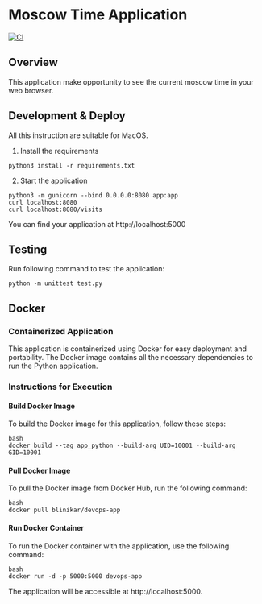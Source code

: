 # Moscow Time Application

[![CI](https://github.com/blinikar/S24-core-course-labs/actions/workflows/main.yaml/badge.svg)](https://github.com/blinikar/S24-core-course-labs/actions/workflows/main.yaml)

## Overview

This application make opportunity to see the current moscow time in your web browser.

## Development & Deploy

All this instruction are suitable for MacOS.

1. Install the requirements

```
python3 install -r requirements.txt
```

2. Start the application 

```
python3 -m gunicorn --bind 0.0.0.0:8080 app:app
curl localhost:8080
curl localhost:8080/visits
```
You can find your application at http://localhost:5000


## Testing

Run following command to test the application: 

```
python -m unittest test.py
```

## Docker

### Containerized Application
This application is containerized using Docker for easy deployment and portability. The Docker image contains all the necessary dependencies to run the Python application.

### Instructions for Execution

#### Build Docker Image
To build the Docker image for this application, follow these steps:
```
bash
docker build --tag app_python --build-arg UID=10001 --build-arg GID=10001
```

#### Pull Docker Image
To pull the Docker image from Docker Hub, run the following command:
```
bash
docker pull blinikar/devops-app
```

#### Run Docker Container
To run the Docker container with the application, use the following command:
```
bash
docker run -d -p 5000:5000 devops-app
```

The application will be accessible at http://localhost:5000.

